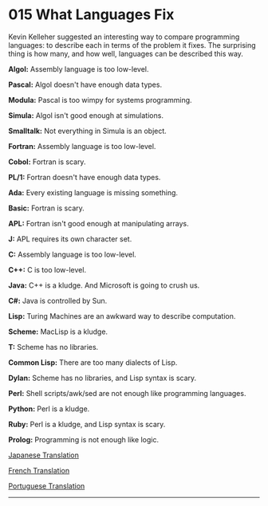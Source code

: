 # 015 What Languages Fix


  
 
  
 
  
 
  
 Kevin Kelleher suggested an interesting way to compare programming languages: to describe each in terms of the problem it fixes. The surprising thing is how many, and how well, languages can be described this way.   
  
 

 **Algol:** Assembly language is too low-level.   
  
  **Pascal:** Algol doesn't have enough data types.   
  
  **Modula:** Pascal is too wimpy for systems programming.   
  
 **Simula:** Algol isn't good enough at simulations.   
  
  **Smalltalk:** Not everything in Simula is an object.   
  
  **Fortran:** Assembly language is too low-level.   
  
  **Cobol:** Fortran is scary.   
  
  **PL/1:** Fortran doesn't have enough data types.   
  
  **Ada:** Every existing language is missing something.   
  
  **Basic:** Fortran is scary.   
  
  **APL:** Fortran isn't good enough at manipulating arrays.   
  
  **J:** APL requires its own character set.   
  
  **C:** Assembly language is too low-level.   
  
  **C++:** C is too low-level.   
  
  **Java:** C++ is a kludge. And Microsoft is going to crush us.   
  
  **C#:** Java is controlled by Sun.   
  
 **Lisp:** Turing Machines are an awkward way to describe computation.   
  
  **Scheme:** MacLisp is a kludge.   
  
  **T:** Scheme has no libraries.   
  
  **Common Lisp:** There are too many dialects of Lisp.   
  
  **Dylan:** Scheme has no libraries, and Lisp syntax is scary.   
  
 **Perl:** Shell scripts/awk/sed are not enough like programming languages.   
  
  **Python:** Perl is a kludge.   
  
  **Ruby:** Perl is a kludge, and Lisp syntax is scary.   
  
  **Prolog:** Programming is not enough like logic.   
  
 
  
 
  
 
  
 
  
 
  
 
  
 
  
 [Japanese Translation](http://d.hatena.ne.jp/lionfan/20070206)   
  
 [French Translation](http://jargonf.org/wiki/Document:Un_langage_veut_en_corriger_un_autre)   
  
 
  
 [Portuguese Translation](http://rudamoura.com/consertam.html)   
  
 
  
 
  
 
  
 
  
 

 
* * *
 

 

